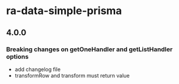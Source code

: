 # ra-data-simple-prisma

## 4.0.0

### Breaking changes on getOneHandler and getListHandler options

- add changelog file
- transformRow and transform must return value
